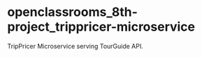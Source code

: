 # openclassrooms_8th-project_trippricer-microservice

TripPricer Microservice serving TourGuide API.
